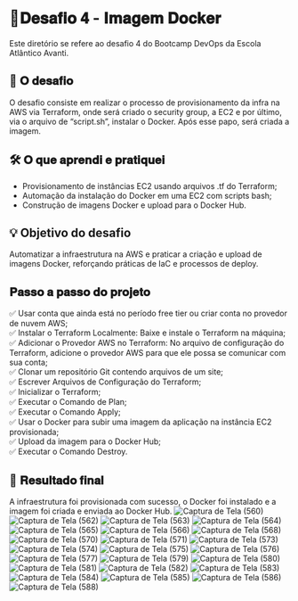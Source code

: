 # 🚀𝐃𝐞𝐬𝐚𝐟𝐢𝐨 𝟒 - 𝐈𝐦𝐚𝐠𝐞𝐦 𝐃𝐨𝐜𝐤𝐞𝐫

Este diretório se refere ao desafio 4 do Bootcamp DevOps da Escola Atlântico Avanti.


## 📌 𝐎 𝐝𝐞𝐬𝐚𝐟𝐢𝐨 
O desafio consiste em realizar o processo de provisionamento da infra na AWS via Terraform, onde será criado o security group, a EC2 e por último, via o arquivo de “script.sh”, instalar o Docker. Após esse papo, será criada a imagem. 

## 🛠️ 𝐎 𝐪𝐮𝐞 𝐚𝐩𝐫𝐞𝐧𝐝𝐢 𝐞 𝐩𝐫𝐚𝐭𝐢𝐪𝐮𝐞𝐢
- Provisionamento de instâncias EC2 usando arquivos .tf do Terraform;  
- Automação da instalação do Docker em uma EC2 com scripts bash;  
- Construção de imagens Docker e upload para o Docker Hub.

## 💡 Objetivo do desafio
Automatizar a infraestrutura na AWS e praticar a criação e upload de imagens Docker, reforçando práticas de IaC e processos de deploy.  

## 𝐏𝐚𝐬𝐬𝐨 𝐚 𝐩𝐚𝐬𝐬𝐨 𝐝𝐨 𝐩𝐫𝐨𝐣𝐞𝐭𝐨
✅ Usar conta que ainda está no período free tier ou criar conta no provedor de nuvem AWS;  
✅ Instalar o Terraform Localmente: Baixe e instale o Terraform na máquina;  
✅ Adicionar o Provedor AWS no Terraform: No arquivo de configuração do Terraform, adicione o provedor AWS para que ele possa se comunicar com sua conta;  
✅ Clonar um repositório Git contendo arquivos de um site;  
✅ Escrever Arquivos de Configuração do Terraform;  
✅ Inicializar o Terraform;  
✅ Executar o Comando de Plan;  
✅ Executar o Comando Apply;  
✅ Usar o Docker para subir uma imagem da aplicação na instância EC2 provisionada;  
✅ Upload da imagem para o Docker Hub;  
✅ Executar o Comando Destroy.  

## 🎯 𝐑𝐞𝐬𝐮𝐥𝐭𝐚𝐝𝐨 𝐟𝐢𝐧𝐚𝐥 
A infraestrutura foi provisionada com sucesso, o Docker foi instalado e a imagem foi criada e enviada ao Docker Hub. 
![Captura de Tela (560)](https://github.com/user-attachments/assets/a1a9ef51-639f-4ad0-876c-83bc8624c5e7)
![Captura de Tela (562)](https://github.com/user-attachments/assets/e8d5113a-10b5-4c5c-a7e8-5d2c260eb447)
![Captura de Tela (563)](https://github.com/user-attachments/assets/8fe65bff-822c-4d5b-8d5c-1c04cac3e595)
![Captura de Tela (564)](https://github.com/user-attachments/assets/63352ca8-0bb6-4b54-992f-c3e0bd5ee9aa)
![Captura de Tela (565)](https://github.com/user-attachments/assets/2012dadc-cc0a-44ff-a362-6e2c417e49f1)
![Captura de Tela (566)](https://github.com/user-attachments/assets/42a1edc5-f297-415e-adcf-53e9aca2d57e)
![Captura de Tela (568)](https://github.com/user-attachments/assets/8efad77f-48e0-4022-bd47-53ee1f9e2ed3)
![Captura de Tela (570)](https://github.com/user-attachments/assets/7f51404f-3763-4502-b8f5-5cc9d14d296d)
![Captura de Tela (571)](https://github.com/user-attachments/assets/92aa9b64-d97b-4c50-98f0-6157974ea3f8)
![Captura de Tela (573)](https://github.com/user-attachments/assets/1183c664-c58e-4df5-8886-0ace0926e478)
![Captura de Tela (574)](https://github.com/user-attachments/assets/225e7143-836d-4527-8bc6-44c31fb48dfe)
![Captura de Tela (575)](https://github.com/user-attachments/assets/9a625a72-7b9d-49e0-afc8-d4727187637d)
![Captura de Tela (576)](https://github.com/user-attachments/assets/fc62ec5c-1b51-4766-8d58-1c4a87230e76)
![Captura de Tela (577)](https://github.com/user-attachments/assets/323efbe9-478b-492d-aec8-fd456e1f1a86)
![Captura de Tela (579)](https://github.com/user-attachments/assets/6c454077-ac5b-4577-aea8-2dc3dbf0837e)
![Captura de Tela (580)](https://github.com/user-attachments/assets/f951e717-aba9-459a-83cf-6aed98d2050e)
![Captura de Tela (581)](https://github.com/user-attachments/assets/32b7d020-68bf-4e28-856f-b44e4e1acbd5)
![Captura de Tela (582)](https://github.com/user-attachments/assets/d5b53f63-dcd0-4a44-8672-f5ef8d8e5b62)
![Captura de Tela (583)](https://github.com/user-attachments/assets/76878b2f-b8f7-4ad1-aa63-8d4339601712)
![Captura de Tela (584)](https://github.com/user-attachments/assets/c46cb084-cd65-4283-a6c5-753b3f9b37f7)
![Captura de Tela (585)](https://github.com/user-attachments/assets/72c0c24a-539b-4d8e-91c0-8365a52953c7)
![Captura de Tela (586)](https://github.com/user-attachments/assets/aeaf44f3-7802-4379-a612-1c0d470253da)
![Captura de Tela (588)](https://github.com/user-attachments/assets/871874c3-7bf3-46dd-aec0-98589f11e49b)
